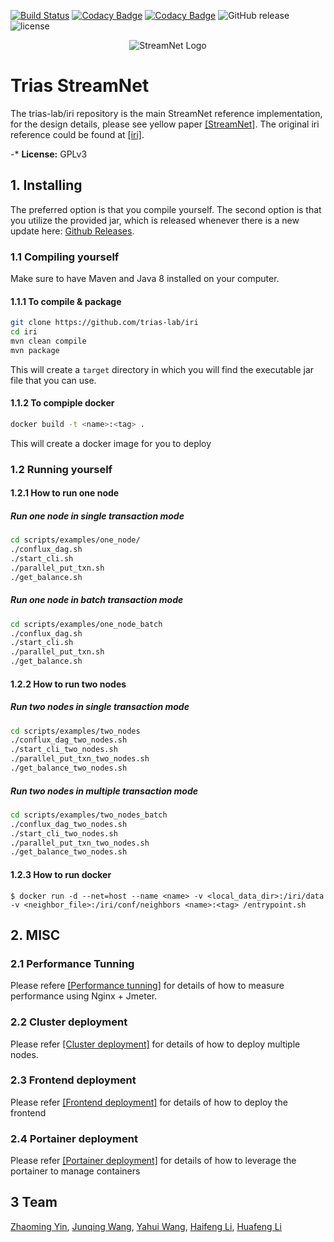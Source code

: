 [![Build Status](https://travis-ci.org/iotaledger/iri.svg?branch=dev)](https://travis-ci.org/iotaledger/iri)
[![Codacy Badge](https://api.codacy.com/project/badge/Grade/dba5b7ae42024718893991e767390135)](https://www.codacy.com/app/iotaledger/iri?utm_source=github.com&amp;utm_medium=referral&amp;utm_content=iotaledger/iri&amp;utm_campaign=Badge_Grade)
[![Codacy Badge](https://api.codacy.com/project/badge/Coverage/dba5b7ae42024718893991e767390135)](https://www.codacy.com/app/iotaledger/iri?utm_source=github.com&utm_medium=referral&utm_content=iotaledger/iri&utm_campaign=Badge_Coverage)
![GitHub release](https://img.shields.io/github/release/iotaledger/iri.svg)
![license](https://img.shields.io/github/license/iotaledger/iri.svg)

<p align="center"><img src="https://github.com/triasteam/StreamNet/blob/dev/document/pictures/StreamNet.png" alt="StreamNet Logo" title="StreamNet"/></p>

# Trias StreamNet

The trias-lab/iri repository is the main StreamNet reference implementation, 
for the design details, please see yellow paper [[StreamNet]](https://github.com/triasteam/iri/blob/dev/document/yellow\_paper/StreamNet/StreamNet.pdf). 
The original iri reference could be found at [[iri]](https://github.com/iotaledger/iri).

-* **License:** GPLv3


## 1. Installing

The preferred option is that you compile yourself.
The second option is that you utilize the provided jar, 
which is released whenever there is a new update here: [Github Releases](https://github.com/trias-lab/iri/releases).

### 1.1 Compiling yourself

Make sure to have Maven and Java 8 installed on your computer.

#### 1.1.1 To compile & package
```bash
git clone https://github.com/trias-lab/iri
cd iri
mvn clean compile
mvn package
```

This will create a `target` directory in which you will find the executable jar file that you can use.

#### 1.1.2 To compiple docker

```bash
docker build -t <name>:<tag> .
```

This will create a docker image for you to deploy

### 1.2 Running yourself

#### 1.2.1 How to run one node

##### Run one node in single transaction mode

```bash
cd scripts/examples/one_node/
./conflux_dag.sh
./start_cli.sh
./parallel_put_txn.sh
./get_balance.sh
```

##### Run one node in batch transaction mode

```bash
cd scripts/examples/one_node_batch
./conflux_dag.sh
./start_cli.sh
./parallel_put_txn.sh
./get_balance.sh
```

#### 1.2.2 How to run two nodes

##### Run two nodes in single transaction mode

```bash
cd scripts/examples/two_nodes
./conflux_dag_two_nodes.sh
./start_cli_two_nodes.sh
./parallel_put_txn_two_nodes.sh
./get_balance_two_nodes.sh
```

##### Run two nodes in multiple transaction mode

```bash
cd scripts/examples/two_nodes_batch
./conflux_dag_two_nodes.sh
./start_cli_two_nodes.sh
./parallel_put_txn_two_nodes.sh
./get_balance_two_nodes.sh
```

#### 1.2.3 How to run docker

```
$ docker run -d --net=host --name <name> -v <local_data_dir>:/iri/data -v <neighbor_file>:/iri/conf/neighbors <name>:<tag> /entrypoint.sh
```

## 2. MISC

### 2.1 Performance Tunning 

Please refere [[Performance tunning]](https://github.com/triasteam/iri/blob/dev/scripts/iota\_perf/README.md) for details of how to measure performance using Nginx + Jmeter. 

### 2.2 Cluster deployment 

Please refer [[Cluster deployment]](https://github.com/triasteam/iri/blob/dev/scripts/examples/cluster/README.md) for details of how to deploy multiple nodes.

### 2.3 Frontend deployment

Please refer [[Frontend deployment]](https://github.com/triasteam/StreamNet/blob/dev/scripts/front_end/README.md) for details of how to deploy the frontend

### 2.4 Portainer deployment 

Please refer [[Portainer deployment]](https://github.com/triasteam/StreamNet/blob/dev/document/iota_deploy/portainer-deploy-info.md) for details of how to leverage the portainer to manage containers

## 3  Team

[Zhaoming Yin](https://stplaydog.github.io/), [Junqing Wang](https://wunder3605.github.io/), [Yahui Wang](https://wangyh2016.github.io/wangyahui.github.io/), [Haifeng Li](https://lihaifeng111.github.io/lihaifeng.github.io/),
[Huafeng Li](https://lhfbc.github.io/)
